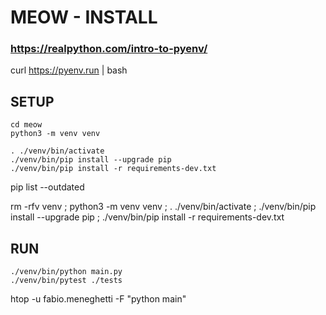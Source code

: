 # MEOW - INSTALL

### https://realpython.com/intro-to-pyenv/
curl https://pyenv.run | bash


## SETUP

```
cd meow
python3 -m venv venv

. ./venv/bin/activate
./venv/bin/pip install --upgrade pip
./venv/bin/pip install -r requirements-dev.txt
```


pip list --outdated 


rm -rfv venv ; python3 -m venv venv ; . ./venv/bin/activate ; ./venv/bin/pip install --upgrade pip ; ./venv/bin/pip install -r requirements-dev.txt

## RUN

```
./venv/bin/python main.py
./venv/bin/pytest ./tests
```


htop -u fabio.meneghetti -F "python main"

